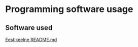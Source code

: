 # Programming software usage
## Software used
[Eestikeelne README.md](https://github.com/vhniii/pvk_vs18_2/blob/master/README.md)

